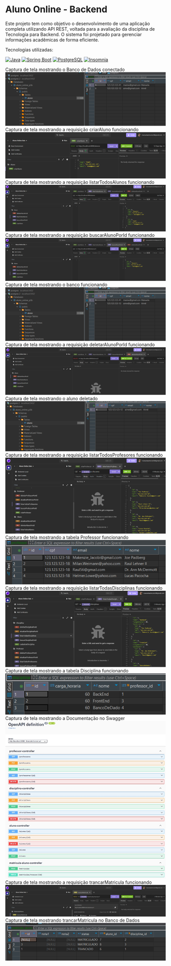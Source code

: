 # Aluno Online - Backend

Este projeto tem como objetivo o desenvolvimento de uma aplicação completa utilizando API REST, voltada para a avaliação da disciplina de Tecnologia para Backend. O sistema foi projetado para gerenciar informações acadêmicas de forma eficiente.

 Tecnologias utilizadas:

[![Java](https://img.shields.io/badge/Java-17-FF0000?style=for-the-badge&logo=java&logoColor=white)](https://www.java.com)
[![Spring Boot](https://img.shields.io/badge/Spring%20Boot-3.4.3-brightgreen?style=for-the-badge&logo=springboot)](https://spring.io/projects/spring-boot)
[![PostgreSQL](https://img.shields.io/badge/PostgreSQL-4169E1?style=for-the-badge&logo=postgresql&logoColor=white)](https://www.postgresql.org)
[![Insomnia](https://img.shields.io/badge/Insomnia-4000BF?style=for-the-badge&logo=insomnia&logoColor=white)](https://insomnia.rest)

Captura de tela mostrando o Banco de Dados conectado
![Captura de tela mostrando o Banco de Dados conectado](src/assets/bancoCriado.png)
Captura de tela mostrando a requisição criarAluno funcionando
![Captura de tela mostrando a requisição criarAluno funcionando](/src/assets/criarAluno.png)
Captura de tela mostrando a requisição listarTodosAlunos funcionando 
![Captura de tela mostrando a requisição listarTodosAlunos funcionando](src/assets/listarTodosAlunos.png)
Captura de tela mostrando a requisição buscarAlunoPorId funcionando
![Captura de tela mostrando a requisição buscarAlunoPorId funcionando](src/assets/buscarALunosPorid.png)
Captura de tela mostrando o banco funcionando
![Captura de tela mostrando o banco funcionando](src/assets/bancoCriado.png)
Captura de tela mostrando a requisição deletarAlunoPorId funcionando 
![Captura de tela mostrando a requisição deletarAlunoPorId funcionando](src/assets/deletarALunoPorId.png)
Captura de tela mostrando o aluno deletado 
![Captura de tela mostrando o aluno deletado](src/assets/alunoDeletado.png)
Captura de tela mostrando a requisição listarTodosProfesores funcionando 
![Captura de tela mostrando a requisição listarTodosProfesores funcionando](src/assets/listarTodosProfessores.png)
Captura de tela mostrando a tabela Professor funcionando 
![Captura de tela mostrando a tabela professor funcionando](src/assets/professoresNoBanco.png)
Captura de tela mostrando a requisição listarTodasDisciplinas funcionando 
![Captura de tela mostrando a requisição listarTodasDisciplinas funcionando](src/assets/listarTodasDisciplinas.png)
Captura de tela mostrando a tabela Disciplina funcionando
![Captura de tela mostrando a tabela Disciplina funcionando](src/assets/disciplinasNoBanco.png)
Captura de tela mostrando a Documentação no Swagger 
![Captura de tela mostrando a Documentação no Swagger](src/assets/documentacaoSwagger.png)
Captura de tela mostrando a requisição trancarMatricula funcionando
![Captura de tela mostrando a requisição trancarMatricula funcionando](src/assets/trancarMatricula.png)
Captura de tela mostrando trancarMatricula no Banco de Dados
![Captura de tela mostrando trancarMatricula no Banco de Dados](src/assets/alunoTrancado.png)

